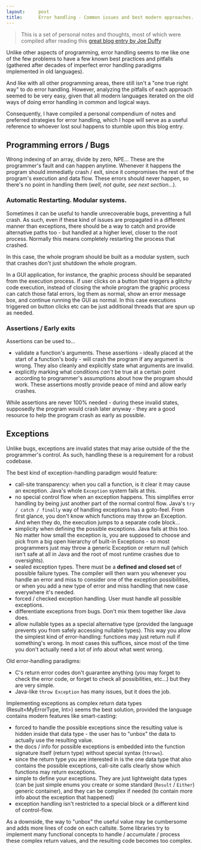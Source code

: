 ```yaml
---
layout:     post
title:      Error handling - Common issues and best modern approaches.
---
```


> This is a set of personal notes and thoughts, most of which were compiled after reading this [great blog entry by Joe Duffy](https://joeduffyblog.com/2016/02/07/the-error-model/)

Unlike other aspects of programming, error handling seems to me like one of the few problems to have a few known best practices and pitfalls (gathered after decades of imperfect error handling paradigms implemented in old languages).

And like with all other programming areas, there still isn't a "one true right way" to do error handling. However, analyzing the pitfalls of each approach seemed to be very easy, given that all modern languages iterated on the old ways of doing error handling in common and logical ways.

Consequently, I have compiled a personal compendium of notes and preferred strategies for error handling, which I hope will serve as a useful reference to whoever lost soul happens to stumble upon this blog entry.

## Programming errors / Bugs
Wrong indexing of an array, divide by zero, NPE... These are the programmer's fault and can happen anytime. Whenever it happens the program should immediatly crash / exit, since it compromises the rest of the program's execution and data flow. These errors should never happen, so there's no point in handling them (_well, not quite, see next section..._).

### Automatic Restarting. Modular systems.
Sometimes it can be useful to handle unrecoverable bugs, preventing a full crash. As such, even if these kind of issues are propagated in a different manner than exceptions, there should be a way to catch and provide alternative paths too - but handled at a higher level, closer to the root process. Normally this means completely restarting the process that crashed.

In this case, the whole program should be built as a modular system, such that crashes don't just shutdown the whole program.

In a GUI application, for instance, the graphic process should be separated from the execution process. If user clicks on a button that triggers a glitchy code execution, instead of closing the whole program the graphic process can catch those fatal errors, log them as normal, show an error message box, and continue running the GUI as normal. In this case executions triggered on button clicks etc can be just additional threads that are spun up as needed.

### Assertions / Early exits
Assertions can be used to...
- validate a function's arguments. These assertions - ideally placed at the start of a function's body -  will crash the program if any argument is wrong. They also cleanly and explicitly state what arguments are invalid.
- explicitly marking what conditions _can't_ be true at a certain point according to programmer's assumptions about how the program should work. These assertions mostly provide peace of mind and allow early crashes.

While assertions are never 100% needed - during these invalid states, supposedly the program would crash later anyway - they are a good resource to help the program crash as early as possible.

## Exceptions
Unlike bugs, exceptions are invalid states that may arise outside of the the programmer's control. As such, handling these is a requirement for a robust codebase.

The best kind of exception-handling paradigm would feature:
- call-site transparency: when you call a function, is it clear it may cause an exception. Java's whole `Exception` system fails at this.
- no special control flow when an exception happens. This simplifies error handling by being just another  part of the normal control flow. Java's `try / catch / finally` way of handling exceptions has a goto-feel. From first glance, you don't know which functions may throw an Exception. And when they do, the execution jumps to a separate code block...
- simplicity when defining the possible exceptions. Java fails at this too. No matter how small the exception is, you are supposed to choose and pick from a big open hierarchy of built-in Exceptions - so most programmers just may throw a generic Exception or return null (which isn't safe at all in Java and the root of most runtime crashes due to oversights).
- sealed exception types. There must be a **defined and closed set** of possible failure types. The compiler will then warn you whenever you handle an error and miss to consider one of the exception possibilities, or when you add a new type of error and miss handling that new case everywhere it's needed.
- forced / checked exception handling. User must handle all possible exceptions.
- differentiate exceptions from bugs. Don't mix them together like Java does.
- allow nullable types as a special alternative type (provided the language prevents you from safely accessing nullable types). This way you allow the simplest kind of error-handling: functions may just return null if something's wrong. In most cases this suffices, since most of the time you don't actually need a lot of info about what went wrong.

Old error-handling paradigms:
- C's return error codes don't guarantee anything (you may forget to check the error code, or forget to check all possibilities, etc...) but they are very simple.
- Java-like `throw Exception` has many issues, but it does the job.

Implementing exceptions as complex return data types (Result<MyErrorType, Int>) seems the best solution, provided the language contains modern features like smart-casting:
- forced to handle the possible exceptions since the resulting value is hidden inside that data type - the user has to "unbox" the data to actually use the resulting value.
- the docs / info for possible exceptions is embedded into the function signature itself (return type) without special syntax (`throws`).
- since the return type you are interested in is the one data type that also contains the possible exceptions, call-site calls clearly show which functions may return exceptions.
- simple to define your exceptions. They are just lightweight data types (can be just simple enums you create or some standard (`Result` / `Either`) generic container), and they can be complex if needed (to contain more info about the exception that happened)
- exception handling isn't restricted to a special block or a different kind of control-flow.

As a downside, the way to "unbox" the useful value may be cumbersome and adds more lines of code on each callsite. Some libraries try to implement many functional concepts to handle / accumulate / process these complex return values, and the resulting code becomes too complex.